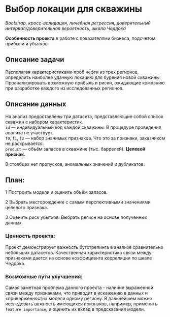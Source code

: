 # Выбор локации для скважины

*Bootstrap, кросс-валидация, линейная регрессия, доверительный интервал/доверительная вероятность, шкала Чеддока*

**Особенность проекта** в работе с показателями бизнеса, подсчетом прибыли и убытков

## Описание задачи

Располагая характеристиками проб нефти из трех регионов, определить наиболее удачную локацию для бурения новой скважины. Проанализировать возможную прибыль и риски, ожидающие компанию при разработке каждого из исследованных регионов. 

## Описание данных

На анализ предоставлены три датасета, представляющие собой список скважин с набором характеристик.  
`id` — индивидуальный код каждой скважины. В процедуре проведения анализа не участвует.  
`f0`, `f1`, `f2` — набор  значимых признаков.  Что это за признаки, заказчиком не раскрывается.  
`product` — объём запасов в скважине (тыс. баррелей). **Целевой признак.**    

В столбцах нет пропусков, аномальных значений и дубликатов.

## План:
1	Построить модели и оценить объём запасов.

2	Выбрать месторождение с самым перспективными значениями целевого признака.

3	Оценить риск убытков. Выбрать регион на основе полученных данных.


### **Ценность проекта:** 
Проект демонстрирует важность бутстрепинга в анализе сравнительно небольших датасетов. Качественная характеристика связи между признаками дается на основе коэффициента корреляции по шкале Чеддока.

### **Возможные пути улучшения:** 
Самая заметная проблема данного проекта - наличие выраженной связи между признаками, что приводит в искажению в данных и «приверженности» модели одному региону. В дальнейшем можно исследовать важность имеющихся признаков, например, применить `feature importance`, и оценить их вклад в предсказания модели.
